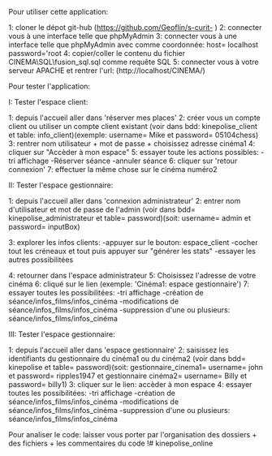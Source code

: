 Pour utiliser cette application:

1: cloner le dépot git-hub (https://github.com/Geoflin/s-curit- )
2: connecter vous à une interface telle que phpMyAdmin
3: connecter vous à une interface telle que phpMyAdmin avec comme coordonnée: 
host= localhost
password='root
4: copier/coller le contenu du fichier CINEMA\SQL\fusion_sql.sql comme requête SQL
5: connecter vous à votre serveur APACHE et rentrer l'url: (http://localhost/CINEMA/)



Pour tester l'application:



I: Tester l'espace client:

1: depuis l'accueil aller dans 'réserver mes places'
2: créer vous un compte client ou utiliser un compte client existant (voir dans bdd: kinepolise_client et table: info_client)(exemple: username= Mike et password= 05104chess)
3: rentrer nom utilisateur + mot de passe + choisissez adresse cinéma1
4: cliquer sur "Accèder à mon espace"
5: essayer toute les actions possibles:
-tri affichage
-Réserver séance
-annuler séance
6: cliquer sur 'retour connexion'
7: effectuer la même chose sur le cinéma numéro2


II: Tester l'espace gestionnaire:

1: depuis l'accueil aller dans 'connexion administrateur'
2: entrer nom d'utilisateur et mot de passe de l'admin (voir dans bdd= kinepolise_administrateur et table= password)(soit: username= admin et password= inputBox)

3: explorer les infos clients:
-appuyer sur le bouton: espace_client 
-cocher tout les créneaux et tout puis appuyer sur "générer les stats"
-essayer les autres possibilitées

4: retourner dans l'espace administrateur
5: Choisissez l'adresse de votre cinéma
6: cliqué sur le lien (exemple: 'Cinéma1: espace gestionnaire')
7: essayer toutes les possibilitées: 
-tri affichage
-création de séance/infos_films/infos_cinéma
-modifications de séance/infos_films/infos_cinéma
-suppression d'une ou plusieurs: séance/infos_films/infos_cinéma


III: Tester l'espace gestionnaire:

1: depuis l'accueil aller dans 'espace gestionnaire'
2: saisissez les identifiants du gestionnaire du cinéma1 ou du cinéma2 (voir dans bdd= kinepolise et table= password)(soit: gestionnaire_cinema1= username= john et password= ripples1947 et gestionnaire cinéma2= username= Billy et  password= billy1)
3: cliquer sur le lien: accèder à mon espace
4: essayer toutes les possibilitées: 
-tri affichage
-création de séance/infos_films/infos_cinéma
-modifications de séance/infos_films/infos_cinéma
-suppression d'une ou plusieurs: séance/infos_films/infos_cinéma



Pour analiser le code: 
laisser vous porter par l'organisation des dossiers + des fichiers + les commentaires du code !#   k i n e p o l i s e _ o n l i n e  
 